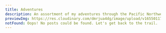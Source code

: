 ```yaml
---
title: Adventures
description: An assortment of my adventures through the Pacific Northwest trails.
previewImg: https://res.cloudinary.com/dmrjua4dg/image/upload/v1655011722/Adventure%20Blog/dirty-harrys-peak/mountain-1.jpg
notFound: Oops! No posts could be found. Let's get back to the trail.
---
```

